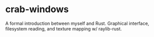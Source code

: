 # crab-windows
A formal introduction between myself and Rust. Graphical interface, filesystem reading, and texture mapping w/ raylib-rust.
